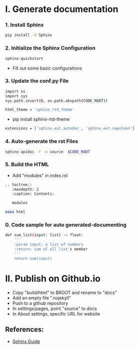 
# I. Generate documentation 

### 1. Install Sphinx
```sh
pip install -U Sphinx
```

### 2. Initialize the Sphinx Configuration
```sh
sphinx-quickstart
```
- Fill out some basic configurations

### 3. Update the conf.py File
```sh
import os
import sys
sys.path.insert(0, os.path.abspath(CODE_ROOT))
```
```sh
html_theme = 'sphinx_rtd_theme'
```
- pip install sphinx-rtd-theme
```sh
extensions = ['sphinx.ext.autodoc', 'sphinx.ext.napoleon']
```

### 4. Auto-generate the rst Files
```sh
sphinx-apidoc -f -o source  $CODE_ROOT
```

### 5. Build the HTML

- Add "modules" in index.rst
```sh
.. toctree::
   :maxdepth: 2
   :caption: Contents:

   modules
```
```sh
make html
```

### 0. Code sample for auto generated-documenting
```sh
def sum_list(input: list) -> float:
    '''
    :param input: a list of numbers
    :return: sum of all list's member
    '''
    return sum(input)
```

# II. Publish on Github.io

- Copy "build/html" to $ROOT and rename to "docs"
- Add  an empty file ".nojekyll"
- Push to a github repository 
- In settings/pages, point "source" to docs
- In About settings, specific URL for website

## References:
- [Sphinx Guide](https://betterprogramming.pub/auto-documenting-a-python-project-using-sphinx-8878f9ddc6e9)